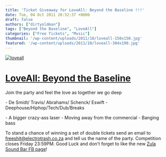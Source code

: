 ```yaml
---
title: 'Ticket Giveaway for LoveAll: Beyond the Baseline !!!'
date: Tue, 04 Oct 2011 20:52:37 +0000
draft: false
authors: ["dirtyoldman"]
tags: ["Beyond the Baseline", "LoveAll"]
categories: ["Free Tickets", "Music"]
thumbnail: '/wp-content/uploads/2011/10/loveall-150x150.jpg'
featured: '/wp-content/uploads/2011/10/loveall-304x190.jpg'
---
```


[![](/wp-content/uploads/2011/10/loveall-e1317761229638.jpg "loveall")](/2011/10/04/ticket-giveaway-for-loveall-beyond-the-baseline/loveall/)

[LoveAll: Beyond the Baseline](http://www.facebook.com/event.php?eid=154783961275564&ref=nf)
============================================================================================

Join the party and feel the love as together we go deep

\- De Smidt/ Travis/ Abrahams/ Schenck/ Eswift - Deephouse/Hiphop/Tech/Dub/Breaks

\- A bigger crazy-ass laser - Moving away from the commercial - Banging bass

To stand a chance of winning a set of double tickets send an email to [freeshit@electrotrash.co.za](mailto:freeshit@electrotrash.co.za) and tell us the name of the party. Competition closes Friday 23:59PM. Good Luck and don't forget to like the new [Zula Sound Bar FB page](https://www.facebook.com/Zulasoundbar.)!